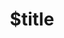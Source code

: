 ---
title: $title
second_title: Referencia de API de Aspose.PDF para .NET
description: $description
type: docs
weight: $weight
url: /es/net/$ref/
---